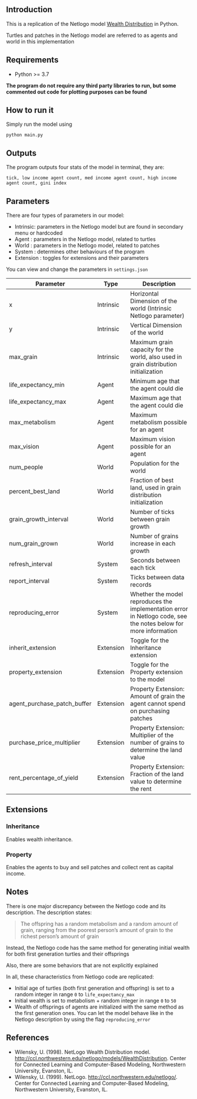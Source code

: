## Introduction

This is a replication of the Netlogo model [Wealth Distribution](https://ccl.northwestern.edu/netlogo/models/Daisyworld) in Python.

Turtles and patches in the Netlogo model are referred to as agents and world in this implementation

## Requirements

- Python >= 3.7

**The program do not require any third party libraries to run, but some commented out code for plotting purposes can be found**

## How to run it
 
Simply run the model using

```python main.py```

## Outputs

The program outputs four stats of the model in terminal, they are:

```tick, low income agent count, med income agent count, high income agent count, gini index```

## Parameters

There are four types of parameters in our model:

- Intrinsic: parameters in the Netlogo model but are found in secondary menu or hardcoded
- Agent : parameters in the Netlogo model, related to turtles
- World : parameters in the Netlogo model, related to patches
- System : determines other behaviours of the program
- Extension : toggles for extensions and their parameters

You can view and change the parameters in ```settings.json```


| Parameter                   |Type       | Description  |
|-----------------------------|-----------|-------------------------------------------------------------------|
| x                           | Intrinsic | Horizontal Dimension of the world (Intrinsic Netlogo parameter)| 
| y                           | Intrinsic | Vertical Dimension of the world|
| max_grain                   | Intrinsic | Maximum grain capacity for the world, also used in grain distribution initialization|
| life_expectancy_min         | Agent     | Minimum age that the agent could die|
| life_expectancy_max         | Agent     | Maximum age that the agent could die|
| max_metabolism              | Agent     | Maximum metabolism possible for an agent|
| max_vision                  | Agent     | Maximum vision possible for an agent|
| num_people                  | World     | Population for the world|
| percent_best_land           | World     | Fraction of best land, used in grain distribution initialization|
| grain_growth_interval       | World     | Number of ticks between grain growth|
| num_grain_grown             | World     | Number of grains increase in each growth|
| refresh_interval            | System    | Seconds between each tick|
| report_interval             | System    | Ticks between data records|
| reproducing_error           | System    | Whether the model reproduces the implementation error in Netlogo code, see the notes below for more information|
| inherit_extension           | Extension | Toggle for the Inheritance extension|
| property_extension          | Extension | Toggle for the Property extension to the model|
| agent_purchase_patch_buffer | Extension | Property Extension: Amount of grain the agent cannot spend on purchasing patches|
| purchase_price_multiplier   | Extension | Property Extension: Multiplier of the number of grains to determine the land value|
| rent_percentage_of_yield    | Extension | Property Extension: Fraction of the land value to determine the rent|

## Extensions

### Inheritance

Enables wealth inheritance.

### Property

Enables the agents to buy and sell patches and collect rent as capital income.

## Notes

There is one major discrepancy between the Netlogo code and its description. The description states:

>The offspring has a random metabolism and a random amount of grain, ranging from the poorest person’s amount of grain to the richest person’s amount of grain

Instead, the Netlogo code has the same method for generating initial wealth for both first generation turtles and their offsprings 

Also, there are some behaviors that are not explicitly explained

In all, these characteristics from Netlogo code are replicated:

- Initial age of turtles (both first generation and offspring) is set to a random integer in range ```0``` to ```life_expectancy_max```
- Initial wealth is set to metabolism + random integer in range ```0``` to ```50```
- Wealth of offsprings of agents are initialized with the same method as the first generation ones. You can let the model behave like in the Netlogo description by using the flag ```reproducing_error```

## References

- Wilensky, U. (1998). NetLogo Wealth Distribution model. http://ccl.northwestern.edu/netlogo/models/WealthDistribution. Center for Connected Learning and Computer-Based Modeling, Northwestern University, Evanston, IL.
- Wilensky, U. (1999). NetLogo. http://ccl.northwestern.edu/netlogo/. Center for Connected Learning and Computer-Based Modeling, Northwestern University, Evanston, IL.